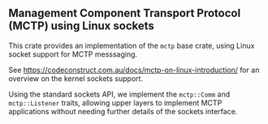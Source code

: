 Management Component Transport Protocol (MCTP) using Linux sockets
------------------------------------------------------------------

This crate provides an implementation of the `mctp` base crate, using Linux
socket support for MCTP messsaging.

See <https://codeconstruct.com.au/docs/mctp-on-linux-introduction/> for an
overview on the kernel sockets support.

Using the standard sockets API, we implement the `mctp::Comm` and
`mctp::Listener` traits, allowing upper layers to implement MCTP applications
without needing further details of the sockets interface.
